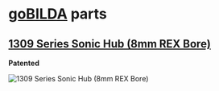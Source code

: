 # [goBILDA](https://www.gobilda.com/) parts
## [1309 Series Sonic Hub (8mm REX Bore)](https://www.gobilda.com/1309-series-sonic-hub-8mm-rex-bore/)

**Patented**

<img alt='1309 Series Sonic Hub (8mm REX Bore)' src='../../../generated_files/parts/gobilda/motion-hub-sonic-8mmREX.svg'/>

